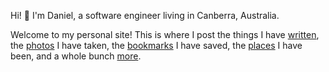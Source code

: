 Hi! 👋 I'm Daniel, a software engineer living in Canberra, Australia.

Welcome to my personal site! This is where I post the things I have [written](/posts), the [photos](/photos) I have taken, the [bookmarks](/bookmarks) I have saved, the [places](/places) I have been, and a whole bunch [more](/more).

